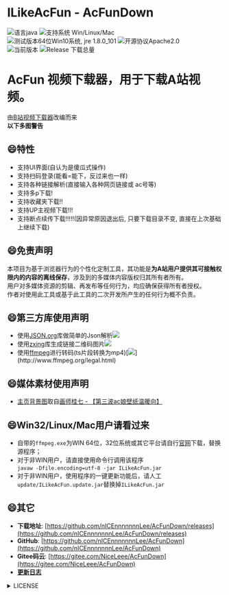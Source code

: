 # ILikeAcFun - AcFunDown
![语言java](https://img.shields.io/badge/Require-java-green.svg)
![支持系统 Win/Linux/Mac](https://img.shields.io/badge/Platform-%20win%20|%20linux%20|%20mac-lightgrey.svg)
![测试版本64位Win10系统, jre 1.8.0_101](https://img.shields.io/badge/TestPass-Win10%20x64__java__1.8.0__101-green.svg)
![开源协议Apache2.0](https://img.shields.io/badge/license-apache--2.0-green.svg)  
![当前版本](https://img.shields.io/github/release/nICEnnnnnnnLee/AcFunDown.svg?style=flat-square)
![Release 下载总量](https://img.shields.io/github/downloads/nICEnnnnnnnLee/AcFunDown/total.svg?style=flat-square)

AcFun 视频下载器，用于下载A站视频。  
===============================
由[B站视频下载器](https://github.com/nICEnnnnnnnLee/BilibiliDown)改编而来  
**以下多图警告**

## :smile:特性  
+ 支持UI界面(自认为是傻瓜式操作)  
+ 支持扫码登录(能看=能下，反过来也一样)  
+ 支持各种链接解析(直接输入各种网页链接或 ac号等)
+ 支持多p下载! 
+ 支持收藏夹下载!!  
+ 支持UP主视频下载!!!  
+ 支持断点续传下载!!!!!(因异常原因退出后, 只要下载目录不变, 直接在上次基础上继续下载)

## :smile:免责声明    
本项目为基于浏览器行为的个性化定制工具，其功能是**为A站用户提供其可接触权限内的内容的离线保存**，涉及到的多媒体内容版权归其所有者所有。  
用户对多媒体资源的剪辑、再发布等任何行为，均应确保获得所有者授权。  
作者对使用此工具或基于此工具的二次开发所产生的任何行为概不负责。  

## :smile:第三方库使用声明  
* 使用[JSON.org](https://github.com/stleary/JSON-java)库做简单的Json解析[![](https://img.shields.io/badge/license-MIT-green.svg)](https://github.com/stleary/JSON-java/blob/master/LICENSE)
* 使用[zxing](https://github.com/zxing/zxing)库生成链接二维码图片[![](https://img.shields.io/badge/license-Apache%202-green.svg)](https://raw.githubusercontent.com/zxing/zxing/master/LICENSE)  
* 使用[ffmpeg](http://www.ffmpeg.org)进行转码(ts片段转换为mp4)[![](https://img.shields.io/badge/license-LGPL%20(%3E%3D%202.1)%2FGPL%20(%3E%3D%202)-green.svg)](http://www.ffmpeg.org/legal.html)  

## :smile:媒体素材使用声明             
* [主页背景图](https://github.com/nICEnnnnnnnLee/AcFunDown/blob/master/src/resources/background.jpg?raw=true)取自[画师桂七 - 【第三波ac娘壁纸温暖向】](http://mobile.app.acfun.cn/a/ac3369030)  

## :smile:Win32/Linux/Mac用户请看过来
+ 自带的```ffmpeg.exe```为WIN 64位，32位系统或其它平台请自行[官网](http://www.ffmpeg.org/download.html)下载，替换源程序；  
+ 对于非WIN用户，请直接使用命令行调用该程序  
```javaw -Dfile.encoding=utf-8 -jar ILikeAcFun.jar```
+ 对于非WIN用户，使用程序的一键更新功能后，请人工`update/ILikeAcFun.update.jar`替换掉`ILikeAcFun.jar`

## :smile:其它  
* **下载地址**: [https://github.com/nICEnnnnnnnLee/AcFunDown/releases](https://github.com/nICEnnnnnnnLee/AcFunDown/releases)
* **GitHub**: [https://github.com/nICEnnnnnnnLee/AcFunDown](https://github.com/nICEnnnnnnnLee/AcFunDown)  
* **Gitee码云**: [https://gitee.com/NiceLeee/AcFunDown](https://gitee.com/NiceLeee/AcFunDown)  
* [**更新日志**](https://github.com/nICEnnnnnnnLee/AcFunDown/blob/master/UPDATE.md)

<details>
<summary>LICENSE</summary>


[第三方LICENSE](https://github.com/nICEnnnnnnnLee/AcFunDown/tree/master/release/LICENSE/third-party)
```
Copyright (C) 2019 NiceLee. All Rights Reserved.

Licensed under the Apache License, Version 2.0 (the "License");
you may not use this file except in compliance with the License.
You may obtain a copy of the License at

    http://www.apache.org/licenses/LICENSE-2.0

Unless required by applicable law or agreed to in writing, software
distributed under the License is distributed on an "AS IS" BASIS,
WITHOUT WARRANTIES OR CONDITIONS OF ANY KIND, either express or implied.
See the License for the specific language governing permissions and
limitations under the License.
```
</details>

